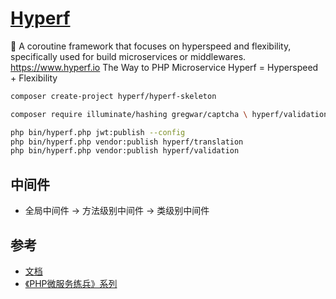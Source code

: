 # [Hyperf](https://github.com/hyperf-cloud/hyperf)

🚀 A coroutine framework that focuses on hyperspeed and flexibility, specifically used for build microservices or middlewares. https://www.hyperf.io
The Way to PHP Microservice Hyperf = Hyperspeed + Flexibility

```sh
composer create-project hyperf/hyperf-skeleton

composer require illuminate/hashing gregwar/captcha \ hyperf/validation hyperf/translation hyperf/constants phper666/jwt-auth  hyperf/config-aliyun-acm hyperf/json-rpc hyperf/rpc-server

php bin/hyperf.php jwt:publish --config
php bin/hyperf.php vendor:publish hyperf/translation
php bin/hyperf.php vendor:publish hyperf/validation
```

## 中间件

* 全局中间件 -> 方法级别中间件 -> 类级别中间件

## 参考

* [文档](https://doc.hyperf.io)
* [《PHP微服务练兵》系列](https://blog.csdn.net/donjan/article/details/103005084)
